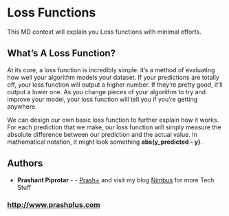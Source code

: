 # Loss Functions

This MD context will explain you Loss functions with minimal efforts.

## What’s A Loss Function?

At its core, a loss function is incredibly simple: it’s a method of evaluating how well your algorithm models your dataset. If your predictions are totally off, your loss function will output a higher number. If they’re pretty good, it’ll output a lower one. As you change pieces of your algorithm to try and improve your model, your loss function will tell you if you’re getting anywhere.

We can design our own basic loss function to further explain how it works. For each prediction that we make, our loss function will simply measure the absolute difference between our prediction and the actual value. In mathematical notation, it might look something **abs(y_predicted - y)**.

## Authors

* **Prashant Piprotar** - - [Prash+](https://github.com/prashplus)
and visit my blog [Nimbus](http://prashplus.blogspot.com) for more Tech Stuff
### http://www.prashplus.com
